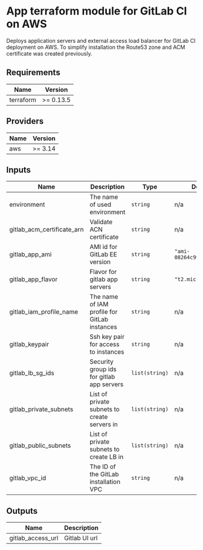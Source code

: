 # App terraform module for GitLab CI on AWS

Deploys application servers and external access load balancer for GitLab CI deployment on AWS.
To simplify installation the Route53 zone and ACM certificate was created previously.

## Requirements

| Name | Version |
|------|---------|
| terraform | >= 0.13.5 |

## Providers

| Name | Version |
|------|---------|
| aws | >= 3.14 |

## Inputs

| Name | Description | Type | Default | Required |
|------|-------------|------|---------|:--------:|
| environment | The name of used environment | `string` | n/a | yes |
| gitlab\_acm\_certificate\_arn | Validate ACN certificate | `string` | n/a | yes |
| gitlab\_app\_ami | AMI id for GitLab EE version | `string` | `"ami-08264c998791b9428"` | no |
| gitlab\_app\_flavor | Flavor for gitlab app servers | `string` | `"t2.micro"` | no |
| gitlab\_iam\_profile\_name | The name of IAM profile for GitLab instances | `string` | n/a | yes |
| gitlab\_keypair | Ssh key pair for access to instances | `string` | n/a | yes |
| gitlab\_lb\_sg\_ids | Security group ids for gitlab app servers | `list(string)` | n/a | yes |
| gitlab\_private\_subnets | List of private subnets to create servers in | `list(string)` | n/a | yes |
| gitlab\_public\_subnets | List of private subnets to create LB in | `list(string)` | n/a | yes |
| gitlab\_vpc\_id | The ID of the GitLab installation VPC | `string` | n/a | yes |

## Outputs

| Name | Description |
|------|-------------|
| gitlab\_access\_url | Gitlab UI url |

